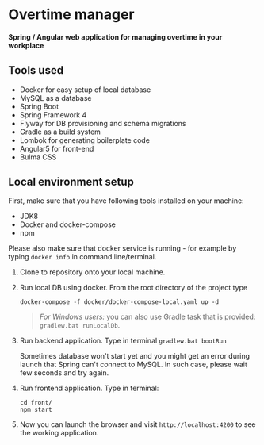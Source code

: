 # Overtime manager
#### Spring / Angular web application for managing overtime in your workplace

## Tools used
* Docker for easy setup of local database
* MySQL as a database
* Spring Boot
* Spring Framework 4
* Flyway for DB provisioning and schema migrations
* Gradle as a build system
* Lombok for generating boilerplate code
* Angular5 for front-end
* Bulma CSS

## Local environment setup
First, make sure that you have following tools installed on your machine:
* JDK8
* Docker and docker-compose
* npm

Please also make sure that docker service is running - for example by typing `docker info` in command line/terminal.

1. Clone to repository onto your local machine.
0. Run local DB using docker. From the root directory of the project type 
    ```
    docker-compose -f docker/docker-compose-local.yaml up -d
    ```
    > *For Windows users:* you can also use Gradle task that is provided: `gradlew.bat runLocalDb`.

0. Run backend application. Type in terminal `gradlew.bat bootRun`
    
    Sometimes database won't start yet and you might get an error during launch that Spring can't connect to MySQL. In such case, please wait few seconds and try again.
0. Run frontend application. Type in terminal:
    ```
    cd front/
    npm start
    ```
0. Now you can launch the browser and visit `http://localhost:4200` to see the working application.